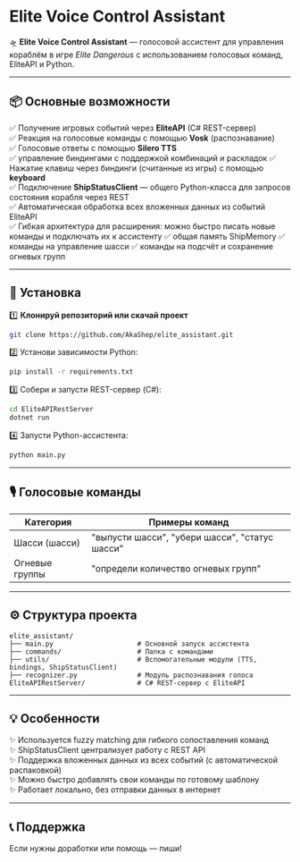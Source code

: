 # Elite Voice Control Assistant

🛸 **Elite Voice Control Assistant** — голосовой ассистент для управления кораблём в игре *Elite Dangerous* с использованием голосовых команд, EliteAPI и Python.

---

## 📦 Основные возможности

✅ Получение игровых событий через **EliteAPI** (C# REST-сервер)  
✅ Реакция на голосовые команды с помощью **Vosk** (распознавание)  
✅ Голосовые ответы с помощью **Silero TTS**  
✅ управление биндингами с поддержкой комбинаций и раскладок
✅ Нажатие клавиш через биндинги (считанные из игры) с помощью **keyboard**  
✅ Подключение **ShipStatusClient** — общего Python-класса для запросов состояния корабля через REST  
✅ Автоматическая обработка всех вложенных данных из событий EliteAPI  
✅ Гибкая архитектура для расширения: можно быстро писать новые команды и подключать их к ассистенту
✅ общая память ShipMemory
✅ команды на управление шасси
✅ команды на подсчёт и сохранение огневых групп


---

## 🔧 Установка

1️⃣ **Клонируй репозиторий или скачай проект**
```bash
git clone https://github.com/AkaShep/elite_assistant.git
```

2️⃣ Установи зависимости Python:
```bash
pip install -r requirements.txt
```

3️⃣ Собери и запусти REST-сервер (C#):
```bash
cd EliteAPIRestServer
dotnet run
```

4️⃣ Запусти Python-ассистента:
```bash
python main.py
```

---

## 🎙 Голосовые команды

| Категория           | Примеры команд                                   |
|---------------------|--------------------------------------------------|
| Шасси (шасси)       | "выпусти шасси", "убери шасси", "статус шасси"   |
| Огневые группы      | "определи количество огневых групп"              |


---

## ⚙️ Структура проекта

```
elite_assistant/
├── main.py                     # Основной запуск ассистента
├── commands/                   # Папка с командами
├── utils/                      # Вспомогательные модули (TTS, bindings, ShipStatusClient)
├── recognizer.py               # Модуль распознавания голоса
EliteAPIRestServer/             # C# REST-сервер с EliteAPI
```

---

## 💡 Особенности

✨ Используется fuzzy matching для гибкого сопоставления команд  
✨ ShipStatusClient централизует работу с REST API  
✨ Поддержка вложенных данных из всех событий (с автоматической распаковкой)  
✨ Можно быстро добавлять свои команды по готовому шаблону  
✨ Работает локально, без отправки данных в интернет

---

## 📞 Поддержка

Если нужны доработки или помощь — пиши!
